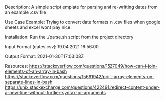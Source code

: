 Description:
A simple script emplate for parsing and re-writting dates from an example .csv file

Use Case Example:
Trying to convert date formats in .csv files when google sheets and excel wont play nice.

Installation:
Run the ./parse.sh script from the project directory

Input Format (dates.csv):
19.04.2021 16:56:00

Output Format:
2021-01-30T17:03:08Z

Resources:
https://stackoverflow.com/questions/1527049/how-can-i-join-elements-of-an-array-in-bash
https://stackoverflow.com/questions/15691942/print-array-elements-on-separate-lines-in-bash
https://unix.stackexchange.com/questions/422491/redirect-content-under-a-new-line-without-further-syntax-or-arguments
